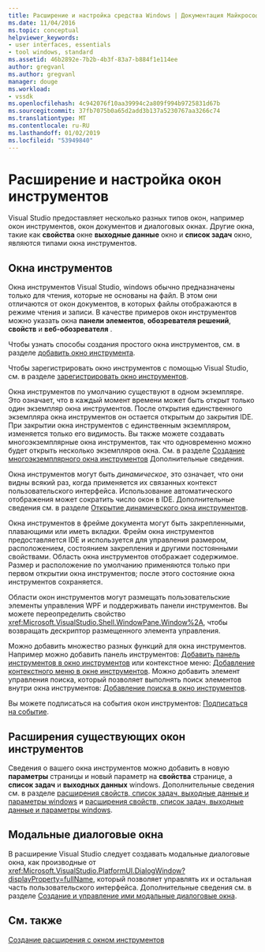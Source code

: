 ```yaml
---
title: Расширение и настройка средства Windows | Документация Майкрософт
ms.date: 11/04/2016
ms.topic: conceptual
helpviewer_keywords:
- user interfaces, essentials
- tool windows, standard
ms.assetid: 46b2892e-7b2b-4b3f-83a7-b884f1e114ee
author: gregvanl
ms.author: gregvanl
manager: douge
ms.workload:
- vssdk
ms.openlocfilehash: 4c942076f10aa39994c2a809f994b9725831d67b
ms.sourcegitcommit: 37fb7075b0a65d2add3b137a5230767aa3266c74
ms.translationtype: MT
ms.contentlocale: ru-RU
ms.lasthandoff: 01/02/2019
ms.locfileid: "53949840"
---
```

# <a name="extend-and-customize-tool-windows"></a>Расширение и настройка окон инструментов
Visual Studio предоставляет несколько разных типов окон, например окон инструментов, окон документов и диалоговых окнах. Другие окна, такие как **свойства** окне **выходные данные** окно и **список задач** окно, являются типами окна инструментов.  
  
## <a name="tool-windows"></a>Окна инструментов  
 Окна инструментов Visual Studio, windows обычно предназначены только для чтения, которые не основаны на файл. В этом они отличаются от окон документов, в которых файлы отображаются в режиме чтения и записи. В качестве примеров окон инструментов можно указать окна **панели элементов**, **обозревателя решений**, **свойств** и **веб-обозревателя** .  
  
 Чтобы узнать способы создания простого окна инструментов, см. в разделе [добавить окно инструмента](../extensibility/adding-a-tool-window.md).  
  
 Чтобы зарегистрировать окно инструментов с помощью Visual Studio, см. в разделе [зарегистрировать окно инструментов](../extensibility/registering-a-tool-window.md).  
  
 Окна инструментов по умолчанию существуют в одном экземпляре. Это означает, что в каждый момент времени может быть открыт только один экземпляр окна инструментов. После открытия единственного экземпляра окна инструментов он остается открытым до закрытия IDE. При закрытии окна инструментов с единственным экземпляром, изменяется только его видимость. Вы также можете создавать многоэкземплярные окна инструментов, так что одновременно можно будет открыть несколько экземпляров окна. См. в разделе [Создание многоэкземплярного окна инструментов](../extensibility/creating-a-multi-instance-tool-window.md) Дополнительные сведения.  
  
 Окна инструментов могут быть *динамическое*, это означает, что они видны всякий раз, когда применяется их связанных контекст пользовательского интерфейса. Использование автоматического отображения может сократить число окон в IDE. Дополнительные сведения см. в разделе [Открытие динамического окна инструментов](../extensibility/opening-a-dynamic-tool-window.md).  
  
 Окна инструментов в фрейме документа могут быть закрепленными, плавающими или иметь вкладки. Фрейм окна инструментов предоставляется IDE и используется для управления размером, расположением, состоянием закрепления и другими постоянными свойствами. Область окна инструментов отображает содержимое. Размер и расположение по умолчанию применяются только при первом открытии окна инструментов; после этого состояние окна инструментов сохраняется.  
  
 Области окон инструментов могут размещать пользовательские элементы управления WPF и поддерживать панели инструментов. Вы можете переопределить свойство <xref:Microsoft.VisualStudio.Shell.WindowPane.Window%2A>, чтобы возвращать дескриптор размещенного элемента управления.  
  
 Можно добавить множество разных функций для окна инструментов. Например можно добавить панель инструментов: [Добавить панель инструментов в окно инструментов](../extensibility/adding-a-toolbar-to-a-tool-window.md) или контекстное меню: [Добавление контекстного меню в окне инструментов](../extensibility/adding-a-shortcut-menu-in-a-tool-window.md). Можно добавить элемент управления поиска, который позволяет выполнять поиск элементов внутри окна инструментов: [Добавление поиска в окно инструментов](../extensibility/adding-search-to-a-tool-window.md).  
  
 Вы можете подписаться на события окон инструментов: [Подписаться на событие](../extensibility/subscribing-to-an-event.md).  
  
## <a name="extend-existing-tool-windows"></a>Расширения существующих окон инструментов  
 Сведения о вашего окна инструментов можно добавить в новую **параметры** страницы и новый параметр на **свойства** странице, а **список задач** и **выходных данных**  windows. Дополнительные сведения см. в разделе [расширения свойств, список задач, выходные данные и параметры windows](../extensibility/extending-the-properties-task-list-output-and-options-windows.md) и [расширения свойств, список задач, выходные данные и параметры windows](../extensibility/extending-the-properties-task-list-output-and-options-windows.md).  
  
## <a name="modal-dialog-boxes"></a>Модальные диалоговые окна  
 В расширение Visual Studio следует создавать модальные диалоговые окна, как производные от <xref:Microsoft.VisualStudio.PlatformUI.DialogWindow?displayProperty=fullName>, который позволяет управлять их и остальная часть пользовательского интерфейса. Дополнительные сведения см. в разделе [Создание и управление ими модальные диалоговые окна](../extensibility/creating-and-managing-modal-dialog-boxes.md).  
  
## <a name="see-also"></a>См. также  
 [Создание расширения с окном инструментов](../extensibility/creating-an-extension-with-a-tool-window.md)
